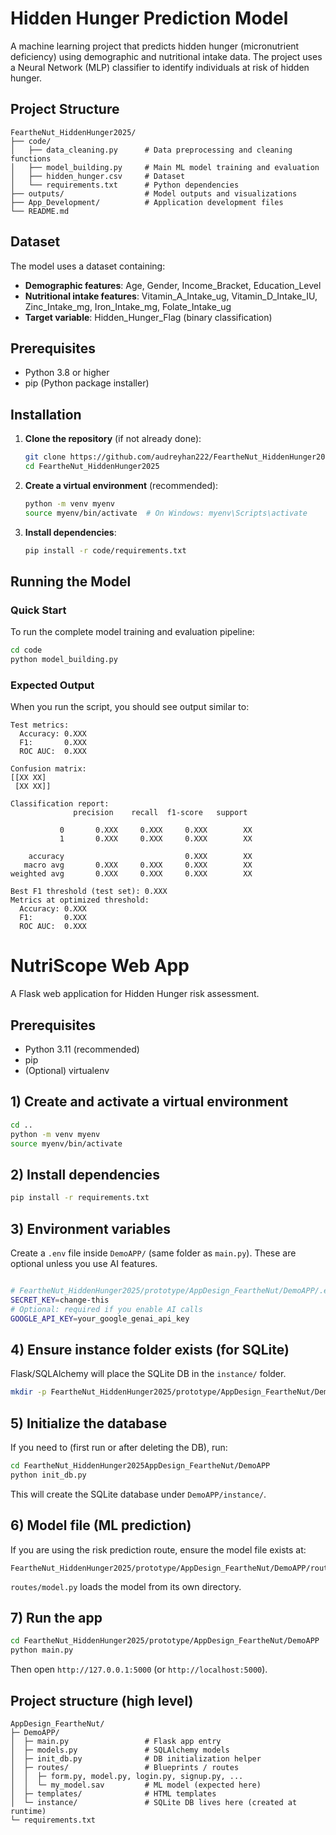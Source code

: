 # Hidden Hunger Prediction Model

A machine learning project that predicts hidden hunger (micronutrient deficiency) using demographic and nutritional intake data. The project uses a Neural Network (MLP) classifier to identify individuals at risk of hidden hunger.

## Project Structure

```
FeartheNut_HiddenHunger2025/
├── code/
│   ├── data_cleaning.py      # Data preprocessing and cleaning functions
│   ├── model_building.py     # Main ML model training and evaluation
│   ├── hidden_hunger.csv     # Dataset
│   └── requirements.txt      # Python dependencies
├── outputs/                  # Model outputs and visualizations
├── App_Development/          # Application development files
└── README.md
```

## Dataset

The model uses a dataset containing:
- **Demographic features**: Age, Gender, Income_Bracket, Education_Level
- **Nutritional intake features**: Vitamin_A_Intake_ug, Vitamin_D_Intake_IU, Zinc_Intake_mg, Iron_Intake_mg, Folate_Intake_ug
- **Target variable**: Hidden_Hunger_Flag (binary classification)

## Prerequisites

- Python 3.8 or higher
- pip (Python package installer)

## Installation

1. **Clone the repository** (if not already done):
   ```bash
   git clone https://github.com/audreyhan222/FeartheNut_HiddenHunger2025.git
   cd FeartheNut_HiddenHunger2025
   ```

2. **Create a virtual environment** (recommended):
   ```bash
   python -m venv myenv
   source myenv/bin/activate  # On Windows: myenv\Scripts\activate
   ```

3. **Install dependencies**:
   ```bash
   pip install -r code/requirements.txt
   ```

## Running the Model

### Quick Start

To run the complete model training and evaluation pipeline:

```bash
cd code
python model_building.py
```

### Expected Output

When you run the script, you should see output similar to:

```
Test metrics:
  Accuracy: 0.XXX
  F1:       0.XXX
  ROC AUC:  0.XXX

Confusion matrix:
[[XX XX]
 [XX XX]]

Classification report:
              precision    recall  f1-score   support

           0       0.XXX     0.XXX     0.XXX        XX
           1       0.XXX     0.XXX     0.XXX        XX

    accuracy                           0.XXX        XX
   macro avg       0.XXX     0.XXX     0.XXX        XX
weighted avg       0.XXX     0.XXX     0.XXX        XX

Best F1 threshold (test set): 0.XXX
Metrics at optimized threshold:
  Accuracy: 0.XXX
  F1:       0.XXX
  ROC AUC:  0.XXX
```

# NutriScope Web App

A Flask web application for Hidden Hunger risk assessment.

## Prerequisites
- Python 3.11 (recommended)
- pip
- (Optional) virtualenv

## 1) Create and activate a virtual environment
```bash
cd ..
python -m venv myenv
source myenv/bin/activate
```

## 2) Install dependencies
```bash
pip install -r requirements.txt
```

## 3) Environment variables
Create a `.env` file inside `DemoAPP/` (same folder as `main.py`). These are optional unless you use AI features.

```bash

# FeartheNut_HiddenHunger2025/prototype/AppDesign_FeartheNut/DemoAPP/.env
SECRET_KEY=change-this
# Optional: required if you enable AI calls
GOOGLE_API_KEY=your_google_genai_api_key
```

## 4) Ensure instance folder exists (for SQLite)
Flask/SQLAlchemy will place the SQLite DB in the `instance/` folder.
```bash
mkdir -p FeartheNut_HiddenHunger2025/prototype/AppDesign_FeartheNut/DemoAPP/instance
```

## 5) Initialize the database
If you need to (first run or after deleting the DB), run:
```bash
cd FeartheNut_HiddenHunger2025AppDesign_FeartheNut/DemoAPP
python init_db.py
```
This will create the SQLite database under `DemoAPP/instance/`.

## 6) Model file (ML prediction)
If you are using the risk prediction route, ensure the model file exists at:
```
FeartheNut_HiddenHunger2025/prototype/AppDesign_FeartheNut/DemoAPP/routes/my_model.sav
```
`routes/model.py` loads the model from its own directory.

## 7) Run the app
```bash
cd FeartheNut_HiddenHunger2025/prototype/AppDesign_FeartheNut/DemoAPP
python main.py
```
Then open `http://127.0.0.1:5000` (or `http://localhost:5000`).

## Project structure (high level)
```
AppDesign_FeartheNut/
├─ DemoAPP/
│  ├─ main.py                 # Flask app entry
│  ├─ models.py               # SQLAlchemy models
│  ├─ init_db.py              # DB initialization helper
│  ├─ routes/                 # Blueprints / routes
│  │  ├─ form.py, model.py, login.py, signup.py, ...
│  │  └─ my_model.sav         # ML model (expected here)
│  ├─ templates/              # HTML templates
│  └─ instance/               # SQLite DB lives here (created at runtime)
└─ requirements.txt


```
